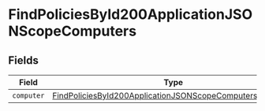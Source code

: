 # FindPoliciesById200ApplicationJSONScopeComputers


## Fields

| Field                                                                                                                                           | Type                                                                                                                                            | Required                                                                                                                                        | Description                                                                                                                                     |
| ----------------------------------------------------------------------------------------------------------------------------------------------- | ----------------------------------------------------------------------------------------------------------------------------------------------- | ----------------------------------------------------------------------------------------------------------------------------------------------- | ----------------------------------------------------------------------------------------------------------------------------------------------- |
| `computer`                                                                                                                                      | [FindPoliciesById200ApplicationJSONScopeComputersComputer](../../models/operations/findpoliciesbyid200applicationjsonscopecomputerscomputer.md) | :heavy_minus_sign:                                                                                                                              | N/A                                                                                                                                             |